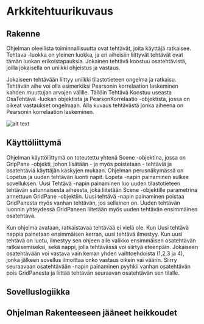 # Arkkitehtuurikuvaus
## Rakenne
Ohjelman oleellista toiminnallisuutta ovat tehtävät, joita käyttäjä ratkaisee. Tehtava -luokka on yleinen luokka, ja eri aiheisiin liittyvät tehtävät ovat tämän luokan erikoistapauksia. Jokainen tehtävä koostuu osatehtävistä, joilla jokaisella on uniikki ohjeistus ja vastaus.

Jokaiseen tehtävään liittyy uniikki tilastotieteen ongelma ja ratkaisu. Tehtävän aihe voi olla esimerkiksi Pearsonin korrelaation laskeminen kahden muuttujan arvojen välille. Tällöin Tehtävä Koostuu useasta OsaTehtävä -luokan objektista ja PearsonKorrelaatio -objektista, jossa on oikeat vastaukset ongelmaan. Alla kuvaus tehtävästä jonka aiheena on Pearsonin korrelaation laskeminen.

![alt text](https://yuml.me/4689fa04.jpg)

## Käyttöliittymä

Ohjelman käyttöliittymä on toteutettu yhtenä Scene -objektina, jossa on GripPane -objekti, johon lisätään - ja myös poistetaan - tehtäviä ja osatehtäviä käyttäjän käskyjen mukaan. Ohjelman perusnäkymässä on Lopetus ja uuden tehtävän luonti napit. Lopeta -napin painaminen sulkee sovelluksen. Uusi Tehtävä -napin painaminen luo uuden tilastotieteen tehtävän satunnaisesta aiheesta, joka liitetään Scene -objektille parametrina annettuun GridPane -objektiin. Uusi tehtävä -napin painaminen poistaa GridPanesta myös vanhan tehtävän, jos sellainen on. Uuden tehtävän luonnin yhteydessä GridPaneen liitetään myös uuden tehtävän ensimmäinen osatehtävä.

Kun ohjelma avataan, ratkaistavaa tehtävää ei vielä ole. Kun Uusi tehtävä nappia painetaan ensimmäisen kerran, uusi tehtävä ilmestyy. Kun uusi tehtävä on luotu, ilmestyy sen ohjeen alle valikko ensimmäisen osatehtävän ratkaisemiseksi, sekä nappi, jolla tehtävässä voi siirtyä eteenpäin. Jokaiseen osatehtävään voi vastava vain kerran yhden vaihtoehdoista (1,2,3 ja 4), jonka jälkeen sovellus ilmoittaa onko vastaus oikein vai väärin. Siirry seuraavaan osatehtävään -napin painaminen pyyhkii vanhan osatehtävän pois GridPanesta ja liittää tehtävän seuraavan osatehtävän sen tilalle.

## Sovelluslogiikka
## Ohjelman Rakenteeseen jääneet heikkoudet
